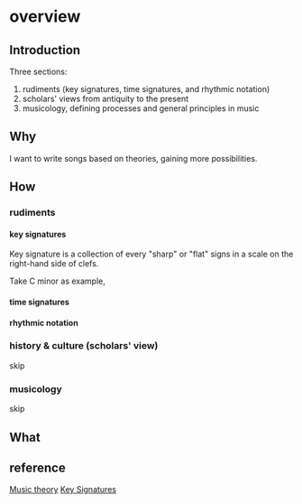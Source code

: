 # overview

## Introduction

Three sections:

1. rudiments (key signatures, time signatures, and rhythmic notation)
2. scholars' views from antiquity to the present
3. musicology, defining processes and general principles in music

## Why

I want to write songs based on theories, gaining more possibilities.

## How

### rudiments

#### key signatures

Key signature is a collection of every "sharp" or "flat" signs in a scale on the right-hand side of clefs.

Take C minor as example,



#### time signatures

#### rhythmic notation

### history & culture (scholars' view)

skip

### musicology

skip

## What

## reference

[Music theory](https://en.wikipedia.org/wiki/Music_theory)
[Key Signatures](https://www.musictheory.net/lessons/24)
